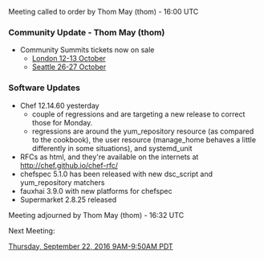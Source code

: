 Meeting called to order by Thom May (thom) - 16:00 UTC

### Community Update - Thom May (thom)

* Community Summits tickets now on sale
  * [London 12-13 October](https://summit.chef.io/london/)
  * [Seattle 26-27 October](https://summit.chef.io/)

### Software Updates

* Chef 12.14.60 yesterday
  * couple of regressions and are targeting a new release to correct those for Monday.
  * regressions are around the yum_repository resource (as compared to the cookbook), the user resource (manage_home behaves a little differently in some situations), and systemd_unit
* RFCs as html, and they're available on the internets at http://chef.github.io/chef-rfc/
* chefspec 5.1.0 has been released with new dsc_script and yum_repository matchers
* fauxhai 3.9.0 with new platforms for chefspec
* Supermarket 2.8.25 released

Meeting adjourned by Thom May (thom) - 16:32 UTC

Next Meeting:

[Thursday, September 22, 2016 9AM-9:50AM PDT](http://everytimezone.com/#2016-9-22,240,cn3)